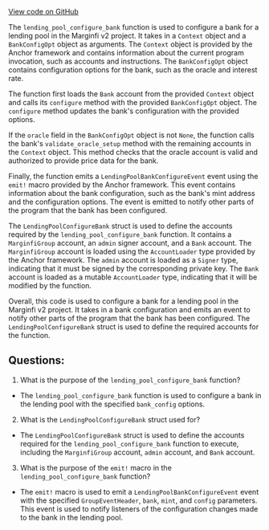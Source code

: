 [View code on GitHub](https://github.com/mrgnlabs/marginfi-v2/programs/marginfi/src/instructions/marginfi_group/configure_bank.rs)

The `lending_pool_configure_bank` function is used to configure a bank for a lending pool in the Marginfi v2 project. It takes in a `Context` object and a `BankConfigOpt` object as arguments. The `Context` object is provided by the Anchor framework and contains information about the current program invocation, such as accounts and instructions. The `BankConfigOpt` object contains configuration options for the bank, such as the oracle and interest rate.

The function first loads the `Bank` account from the provided `Context` object and calls its `configure` method with the provided `BankConfigOpt` object. The `configure` method updates the bank's configuration with the provided options.

If the `oracle` field in the `BankConfigOpt` object is not `None`, the function calls the bank's `validate_oracle_setup` method with the remaining accounts in the `Context` object. This method checks that the oracle account is valid and authorized to provide price data for the bank.

Finally, the function emits a `LendingPoolBankConfigureEvent` event using the `emit!` macro provided by the Anchor framework. This event contains information about the bank configuration, such as the bank's mint address and the configuration options. The event is emitted to notify other parts of the program that the bank has been configured.

The `LendingPoolConfigureBank` struct is used to define the accounts required by the `lending_pool_configure_bank` function. It contains a `MarginfiGroup` account, an `admin` signer account, and a `Bank` account. The `MarginfiGroup` account is loaded using the `AccountLoader` type provided by the Anchor framework. The `admin` account is loaded as a `Signer` type, indicating that it must be signed by the corresponding private key. The `Bank` account is loaded as a mutable `AccountLoader` type, indicating that it will be modified by the function.

Overall, this code is used to configure a bank for a lending pool in the Marginfi v2 project. It takes in a bank configuration and emits an event to notify other parts of the program that the bank has been configured. The `LendingPoolConfigureBank` struct is used to define the required accounts for the function.
## Questions: 
 1. What is the purpose of the `lending_pool_configure_bank` function?
- The `lending_pool_configure_bank` function is used to configure a bank in the lending pool with the specified `bank_config` options.

2. What is the `LendingPoolConfigureBank` struct used for?
- The `LendingPoolConfigureBank` struct is used to define the accounts required for the `lending_pool_configure_bank` function to execute, including the `MarginfiGroup` account, `admin` account, and `Bank` account.

3. What is the purpose of the `emit!` macro in the `lending_pool_configure_bank` function?
- The `emit!` macro is used to emit a `LendingPoolBankConfigureEvent` event with the specified `GroupEventHeader`, `bank`, `mint`, and `config` parameters. This event is used to notify listeners of the configuration changes made to the bank in the lending pool.